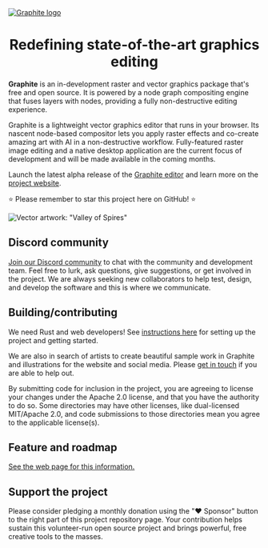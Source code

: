 <a href="https://graphite.rs/">
<picture>
<source media="(prefers-color-scheme: dark)" srcset="https://static.graphite.rs/readme/graphite-readme-logo-dark-theme.svg">
<source media="(prefers-color-scheme: light)" srcset="https://static.graphite.rs/readme/graphite-readme-logo-light-theme.svg">
<img alt="Graphite logo" src="https://static.graphite.rs/readme/graphite-readme-logo-dark-theme.svg">
</picture>
</a>

<h1 align="center">Redefining state-of-the-art graphics editing</h1>

**Graphite** is an in-development raster and vector graphics package that's free and open source. It is powered by a node graph compositing engine that fuses layers with nodes, providing a fully non-destructive editing experience.

Graphite is a lightweight vector graphics editor that runs in your browser. Its nascent node-based compositor lets you apply raster effects and co-create amazing art with AI in a non-destructive workflow. Fully-featured raster image editing and a native desktop application are the current focus of development and will be made available in the coming months.

Launch the latest alpha release of the [Graphite editor](https://editor.graphite.rs) and learn more on the [project website](https://graphite.rs/).

⭐ Please remember to star this project here on GitHub! ⭐

![Vector artwork: "Valley of Spires"](https://static.graphite.rs/content/index/gui-demo-valley-of-spires.png)

## Discord community

[Join our Discord community](https://discord.graphite.rs) to chat with the community and development team. Feel free to lurk, ask questions, give suggestions, or get involved in the project. We are always seeking new collaborators to help test, design, and develop the software and this is where we communicate.

## Building/contributing

We need Rust and web developers! See [instructions here](https://graphite.rs/contribute/) for setting up the project and getting started.

We are also in search of artists to create beautiful sample work in Graphite and illustrations for the website and social media. Please [get in touch](https://graphite.rs/contact/) if you are able to help out.

By submitting code for inclusion in the project, you are agreeing to license your changes under the Apache 2.0 license, and that you have the authority to do so. Some directories may have other licenses, like dual-licensed MIT/Apache 2.0, and code submissions to those directories mean you agree to the applicable license(s).

## Feature and roadmap

[See the web page for this information.](https://graphite.rs/features/)

## Support the project

Please consider pledging a monthly donation using the "♥ Sponsor" button to the right part of this project repository page. Your contribution helps sustain this volunteer-run open source project and brings powerful, free creative tools to the masses.
